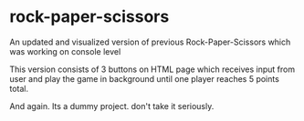 # rock-paper-scissors

An updated and visualized version of previous Rock-Paper-Scissors
which was working on console level

This version consists of 3 buttons on HTML page which receives input
from user and play the game in background until one player reaches
5 points total.

And again. Its a dummy project. don't take it seriously.
